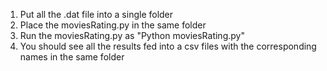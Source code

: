 1. Put all the .dat file into a single folder
2. Place the moviesRating.py in the same folder
3. Run the moviesRating.py as "Python moviesRating.py"
4. You should see all the results fed into a csv files with the corresponding names in the same folder
